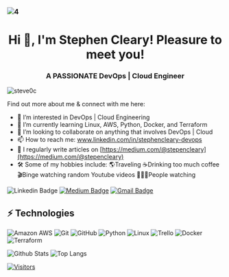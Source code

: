 ### ![4](https://user-images.githubusercontent.com/77184884/199326275-5df86892-03cc-4b5c-9960-e509a256a154.png)

<h1 align="center">Hi 👋, I'm Stephen Cleary! Pleasure to meet you!</h1>
<h3 align="center">A PASSIONATE DevOps | Cloud Engineer</h3>

<p align="left"> <img src="https://komarev.com/ghpvc/?username=steve0c&label=Profile%20views&color=0e75b6&style=flat" alt="steve0c" /> </p>

<!-- Introduce yourself and give a brief introduction about yourself here.  Also include what tech you're interested in and what you are currently learning -->

Find out more about me & connect with me here:

- 👀 I’m interested in DevOps | Cloud Engineering
- 🌱 I’m currently learning Linux, AWS, Python, Docker, and Terraform
- 💞️ I’m looking to collaborate on anything that involves DevOps | Cloud 
- 📫 How to reach me: www.linkedin.com/in/stephencleary-devops
- 📝 I regularly write articles on [https://medium.com/@stepencleary](https://medium.com/@stepencleary)
- 🛠️ Some of my hobbies include: 🌎Traveling ☕Drinking too much coffee 🎬Binge watching random Youtube videos 🧑‍🤝‍🧑People watching 



<!-- Replace the fields below with the information requested. Remember to remove the encapsulating <> characters. For spaces in names, use %20 (e.g. Stephen%20Cleary) -->

![Linkedin Badge](https://img.shields.io/badge/-Stephen%20Cleary-blue?style=flat-square&logo=Linkedin&logoColor=white&link=https://linkedin.com/in/stephencleary-devops/)
[![Medium Badge](https://img.shields.io/badge/Stephen%20Cleary-12100E?style=flat-square&logo=medium&logoColor=white&link=https://medium.com/@stepencleary)]([https://medium.com/@stepencleary]/)
[![Gmail Badge](https://img.shields.io/badge/-steve0cleary@gmail.com-c14438?style=flat-square&logo=Gmail&logoColor=white&link=mailto:steve0cleary@gmail.com)](mailto:steve0cleary@gmail.com)



## ⚡ Technologies

<!-- Check out the Badges folder for more badges -->

![Amazon AWS](https://img.shields.io/badge/Amazon%20AWS-232F3E?style=flat-square&logo=amazon-aws)
![Git](https://img.shields.io/badge/-Git-black?style=flat-square&logo=git)
![GitHub](https://img.shields.io/badge/-GitHub-181717?style=flat-square&logo=github)
![Python](https://img.shields.io/badge/-Python-black?style=flat-square&logo=Python)
![Linux](https://img.shields.io/badge/Linux-FCC624?style=flat-square&logo=linux&logoColor=black)
![Trello](https://img.shields.io/badge/Trello-%23026AA7.svg?style=flat-square&logo=Trello&logoColor=white)
![Docker](https://img.shields.io/badge/docker-%230db7ed.svg?style=for-the-badge&logo=docker&logoColor=white)
![Terraform](https://img.shields.io/badge/terraform-%235835CC.svg?style=for-the-badge&logo=terraform&logoColor=white)

<!-- Replace the fields below with the information requested. Remember to remove the encapsulating <> characters. -->

![Github Stats](https://github-readme-stats.vercel.app/api?username=steve0c&count_private=true&show_icons=true&include_all_commits=true)
![Top Langs](https://github-readme-stats.vercel.app/api/top-langs/?username=LevelUpInTech&hide=TeX&layout=compact)


[![Visitors](https://api.visitorbadge.io/api/visitors?path=steve0c%2Fsteve0c&label=VISITORS&countColor=%23263759)](https://visitorbadge.io/status?path=LevelUpInTech%2Fsteve0c)

